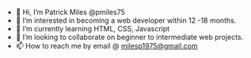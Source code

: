 - 👋 Hi, I’m Patrick Miles @pmiles75
- 👀 I’m interested in becoming a web developer within 12 -18 months. 
- 🌱 I’m currently learning HTML, CSS, Javascript
- 💞️ I’m looking to collaborate on beginner to intermediate web projects. 
- 📫 How to reach me by email @ milesp1975@gmail.com

<!---
pmiles75/pmiles75 is a ✨ special ✨ repository because its `README.md` (this file) appears on your GitHub profile.
You can click the Preview link to take a look at your changes.
--->
